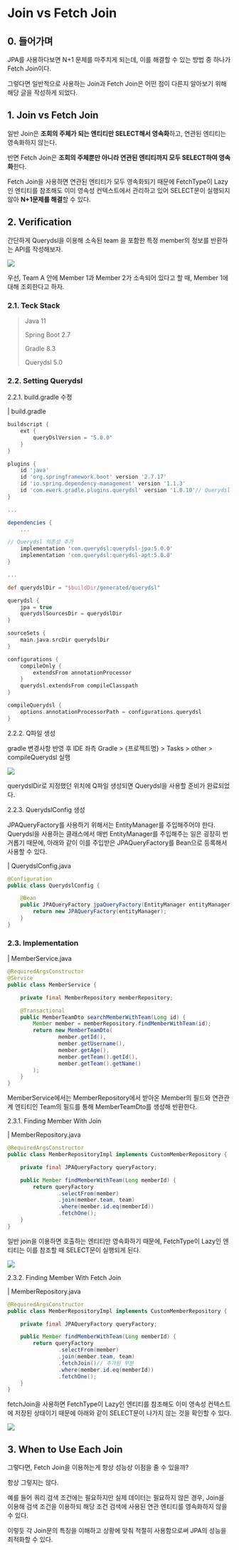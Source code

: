 # Join vs Fetch Join

## 0. 들어가며

JPA를 사용하다보면 N+1 문제를 마주치게 되는데, 이를 해결할 수 있는 방법 중 하나가 Fetch Join이다.

그렇다면 일반적으로 사용하는 Join과 Fetch Join은 어떤 점이 다른지 알아보기 위해 해당 글을 작성하게 되었다.

## 1. Join vs Fetch Join

일반 Join은 **조회의 주체가 되는 엔티티만 SELECT해서 영속화**하고, 연관된 엔티티는 영속화하지 않는다.

반면 Fetch Join은 **조회의 주체뿐만 아니라 연관된 엔티티까지 모두 SELECT하여 영속화**한다.

Fetch Join을 사용하면 연관된 엔티티가 모두 영속화되기 때문에 FetchType이 Lazy인 엔티티를 참조해도 이미 영속성 컨텍스트에서 관리하고 있어 SELECT문이 실행되지 않아 **N+1문제를 해결**할 수 있다.

## 2. Verification

간단하게 Querydsl을 이용해 소속된 team 을 포함한 특정 member의 정보를 반환하는 API를 작성해보자.

![](https://velog.velcdn.com/images/minide/post/715dc136-c880-4e68-a4a1-7124c8eb72da/image.png)

우선, Team A 안에 Member 1과 Member 2가 소속되어 있다고 할 때, Member 1에 대해 조회한다고 하자.

### 2.1. Teck Stack

> Java 11
>
> Spring Boot 2.7
>
> Gradle 8.3
>
> Querydsl 5.0

### 2.2. Setting Querydsl

2.2.1. build.gradle 수정

| build.gradle

```groovy
buildscript {
    ext {
        queryDslVersion = "5.0.0"
    }
}

plugins {
    id 'java'
    id 'org.springframework.boot' version '2.7.17'
    id 'io.spring.dependency-management' version '1.1.3'
    id 'com.ewerk.gradle.plugins.querydsl' version '1.0.10'// Querydsl 플러그인 추가
}

...

dependencies {
    ...

// Querydsl 의존성 추가
    implementation 'com.querydsl:querydsl-jpa:5.0.0'
    implementation 'com.querydsl:querydsl-apt:5.0.0'
}

...

def querydslDir = "$buildDir/generated/querydsl"

querydsl {
    jpa = true
    querydslSourcesDir = querydslDir
}

sourceSets {
    main.java.srcDir querydslDir
}

configurations {
    compileOnly {
        extendsFrom annotationProcessor
    }
    querydsl.extendsFrom compileClasspath
}

compileQuerydsl {
    options.annotationProcessorPath = configurations.querydsl
}
```

2.2.2. Q파일 생성

gradle 변경사항 반영 후 IDE 좌측 Gradle > {프로젝트명} > Tasks > other > compileQuerydsl 실행

![](https://velog.velcdn.com/images/minide/post/2305fb2d-3347-4ab1-a467-992d836ef32a/image.png)

querydslDir로 지정했던 위치에 Q파일 생성되면 Querydsl을 사용할 준비가 완료되었다.

2.2.3. QuerydslConfig 생성

JPAQueryFactory를 사용하기 위해서는 EntityManager를 주입해주어야 한다. Querydsl을 사용하는 클래스에서 매번 EntityManager를 주입해주는 일은 굉장히 번거롭기 때문에, 아래와 같이 이를 주입받은 JPAQueryFactory를 Bean으로 등록해서 사용할 수 있다.

| QuerydslConfig.java

```java
@Configuration
public class QuerydslConfig {

    @Bean
    public JPAQueryFactory jpaQueryFactory(EntityManager entityManager) {
        return new JPAQueryFactory(entityManager);
    }
}
```

### 2.3. Implementation

| MemberService.java

```java
@RequiredArgsConstructor
@Service
public class MemberService {

    private final MemberRepository memberRepository;

    @Transactional
    public MemberTeamDto searchMemberWithTeam(Long id) {
        Member member = memberRepository.findMemberWithTeam(id);
        return new MemberTeamDto(
                member.getId(),
                member.getUsername(),
                member.getAge(),
                member.getTeam().getId(),
                member.getTeam().getName()
        );
    }
}
```

MemberService에서는 MemberRepository에서 받아온 Member의 필드와 연관관계 엔티티인 Team의 필드를 통해 MemberTeamDto를 생성해 반환한다.

2.3.1. Finding Member With Join

| MemberRepository.java

```java
@RequiredArgsConstructor
public class MemberRepositoryImpl implements CustomMemberRepository {

    private final JPAQueryFactory queryFactory;

    public Member findMemberWithTeam(Long memberId) {
        return queryFactory
                .selectFrom(member)
                .join(member.team, team)
                .where(member.id.eq(memberId))
                .fetchOne();
    }
}
```

일반 join을 이용하면 호출하는 엔티티만 영속화하기 때문에, FetchType이 Lazy인 엔티티는 이를 참조할 때 SELECT문이 실행되게 된다.

![](https://velog.velcdn.com/images/minide/post/9d49c927-fa48-41b1-963d-0655f7e9afa9/image.png)

2.3.2. Finding Member With Fetch Join

| MemberRepository.java

```java
@RequiredArgsConstructor
public class MemberRepositoryImpl implements CustomMemberRepository {

    private final JPAQueryFactory queryFactory;

    public Member findMemberWithTeam(Long memberId) {
        return queryFactory
                .selectFrom(member)
                .join(member.team, team)
                .fetchJoin()// 추가된 부분
                .where(member.id.eq(memberId))
                .fetchOne();
    }
}
```

fetchJoin을 사용하면 FetchType이 Lazy인 엔티티를 참조해도 이미 영속성 컨텍스트에 저장된 상태이기 때문에 아래와 같이 SELECT문이 나가지 않는 것을 확인할 수 있다.

![](https://velog.velcdn.com/images/minide/post/9afb7ed6-a107-434c-b84f-00b6854b3d63/image.png)

## 3. When to Use Each Join

그렇다면, Fetch Join을 이용하는게 항상 성능상 이점을 줄 수 있을까?

항상 그렇지는 않다.

예를 들어 쿼리 검색 조건에는 필요하지만 실제 데이터는 필요하지 않은 경우, Join을 이용해 검색 조건을 이용하되 해당 조건 검색에 사용된 연관 엔티티를 영속화하지 않을 수 있다.

이렇듯 각 Join문의 특징을 이해하고 상황에 맞춰 적절히 사용함으로써 JPA의 성능을 최적화할 수 있다.
